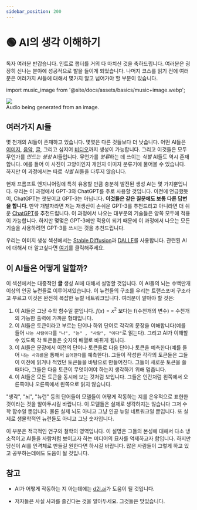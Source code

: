 ```yaml
---
sidebar_position: 200
---
```

# 🟢 AI의 생각 이해하기

독자 여러분 반갑습니다. 인트로 챕터를 거의 다 마치신 것을 축하드립니다. 여러분은 굉장히 신나는 분야에 성공적으로 발을 들이게 되었습니다. 나머지 코스를 읽기 전에 여러분은 여러가지 AI들에 대해서 몇가지 알고 넘어가야 할 부분이 있습니다.

import music_image from '@site/docs/assets/basics/music+image.webp';

<div style={{textAlign: 'center'}}>
  <img src={music_image} style={{width: "850px"}}/>
</div>

<div style={{textAlign: 'center'}}>
  Audio being generated from an image.
</div>

## 여러가지 AI들

몇 천개의 AI들이 존재하고 있습니다. 몇몇은 다른 것들보다 더 낫습니다. 어떤 AI들은 [이미지](https://openai.com/product/dall-e-2), [음악](https://google-research.github.io/seanet/musiclm/examples/), [글](https://platform.openai.com/playground), 그리고 심지어 [비디오](https://makeavideo.studio/)까지 생성이 가능합니다. 그리고 이것들은 모두 무언가를 *만드는* *생성* AI들입니다. 무언가를 *분류*하는 데 쓰이는 *식별* AI들도 역시 존재합니다. 예를 들어 이 사진이 고양이인지 개인지 이미지 분류기에 물어볼 수 있습니다. 하지만 이 과정에서는 따로 *식별* AI들을 다루지 않습니다.

현재 프롬프트 엔지니어링에 특히 유용할 만큼 충분히 발전된 생성 AI는 몇 가지뿐입니다. 우리는 이 과정에서 GPT-3와 ChatGPT를 주로 사용할 것입니다. 이전에 언급했듯이, ChatGPT는 챗봇이고 GPT-3는 아닙니다. **이것들은 같은 질문에도 보통 다른 답변을 합니다**. 만약 개발자라면 저는 재생산이 손쉬운 GPT-3를 추천드리고 아니라면 더 쉬운 [ChatGPT](https://learnprompting.org/docs/category/%EF%B8%8F-image-prompting)를 추천드립니다. 이 과정에서 나오는 대부분의 기술들은 양쪽 모두에 적용이 가능합니다. 하지만 몇몇은 GPT-3에만 적용이 되기 때문에 이 과정에서 나오는 모든 기술을 사용하려면 GPT-3를 쓰시는 것을 추천드립니다.

우리는 이미지 생성 섹션에서는 [Stable Diffusion](https://beta.dreamstudio.ai/home)과 [DALLE](https://openai.com/product/dall-e-2)를 사용합니다. 관련된 AI에 대해서 더 알고싶다면 [여기](https://learnprompting.org/docs/products#chatbots)를 클릭해주세요.

## 이 AI들은 어떻게 일할까?

이 섹션에서는 대중적인 **글** 생성 AI에 대해서 설명할 것입니다. 이 AI들의 뇌는 수백만개 이상의 인공 뉴런들로 이루어져있습니다. 이 뉴런들의 구조를 우리는 트랜스포머 구조라고 부르고 이것은 완전히 복잡한 뉴럴 네트워크입니다. 여러분이 알아야 할 것은:

1. 이 AI들은 그냥 수학 함수일 뿐입니다. $f(x) = x^2$ 보다는 f(수천개의 변수) = 수천개의 가능한 출력에 가까운 형태입니다.
2. 이 AI들은 토큰이라고 부르는 단어나 하위 단어로 각각의 문장을 이해합니다(예를 들어 `나는 사람이다`를 `"나", "는" , "사람", "이다"`로 읽는다). 그리고 AI가 이해할 수 있도록 각 토큰들은 숫자의 배열로 바뀌게 됩니다.
3. 이 AI들은 문장에서 이전의 단어나 토큰들로 다음 단어나 토큰을 예측한다(예를 들어 `나는 사과를`을 통해서 `싫어한다`를 예측한다). 그들이 작성한 각각의 토큰들은 그들이 이전에 읽거나 적었던 토큰들을 바탕으로 만들어진다. 그들이 새로운 토큰을 쓸 때마다, 그들은 다음 토큰이 무엇이어야 하는지 생각하기 위해 멈춥니다.
4. 이 AI들은 모든 토큰을 동시에 보는 것처럼 보입니다. 그들은 인간처럼 왼쪽에서 오른쪽이나 오른쪽에서 왼쪽으로 읽지 않습니다.

"생각", "뇌", "뉴런" 등의 단어들이 모델들이 어떻게 작동하는 지를 은유적으로 표현한 것이라는 것을 알아두시길 바랍니다. 이 모델들은 실제로 생각하지는 않습니다 그저 수학 함수일 뿐입니다. 물론 실제 뇌도 아니고 그냥 인공 뉴럴 네트워크일 뿐입니다. 또 실제로 생물학적인 뉴런들도 아니고 그냥 숫자입니다.

이 부분은 적극적인 연구와 철학의 영역입니다. 이 설명은 그들의 본성에 대해서 다소 냉소적이고 AI들을 사람처럼 보이고자 하는 미디어의 묘사를 억제하고자 함입니다. 하지만 당신이 AI를 인격체로 만들길 원한다면 하시길 바랍니다. 많은 사람들이 그렇게 하고 있고 공부하는데에도 도움이 될 것입니다.

## 참고

- AI가 어떻게 작동하는 지 아는데에는 [d2l.ai](https://www.d2l.ai)가 도움이 될 것입니다.

- 저자들은 사실 사과를 즐긴다는 것을 알아두세요. 그것들은 맛있습니다.
